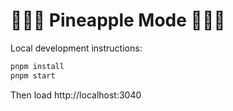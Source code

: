 # 🍍🍍🍍 Pineapple Mode 🍍🍍🍍

Local development instructions:

```bash
pnpm install
pnpm start
```

Then load http://localhost:3040

